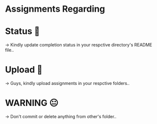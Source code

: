# Assignments Regarding

# Status 📝
-> Kindly update completion status in your respctive directory's README file..

# Upload 🚫
-> Guys, kindly upload assignments in your respctive folders..

# WARNING 😐
-> Don't commit or delete anything from other's folder..
